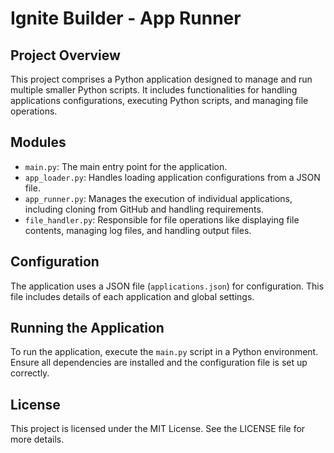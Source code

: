 # Ignite Builder - App Runner

## Project Overview
This project comprises a Python application designed to manage and run multiple smaller Python scripts. It includes functionalities for handling applications configurations, executing Python scripts, and managing file operations.

## Modules
- `main.py`: The main entry point for the application.
- `app_loader.py`: Handles loading application configurations from a JSON file.
- `app_runner.py`: Manages the execution of individual applications, including cloning from GitHub and handling requirements.
- `file_handler.py`: Responsible for file operations like displaying file contents, managing log files, and handling output files.

## Configuration
The application uses a JSON file (`applications.json`) for configuration. This file includes details of each application and global settings.

## Running the Application
To run the application, execute the `main.py` script in a Python environment. Ensure all dependencies are installed and the configuration file is set up correctly.

## License
This project is licensed under the MIT License. See the LICENSE file for more details.
